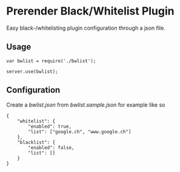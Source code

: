 Prerender Black/Whitelist Plugin
================================

Easy black-/whitelisting plugin configuration through a json file.

## Usage

    var bwlist = require('./bwlist');

    server.use(bwlist);

## Configuration

Create a *bwlist.json* from *bwlist.sample.json* for example like so

    {
        "whitelist": {
            "enabled": true,
            "list": ["google.ch", "www.google.ch"]
        },
        "blacklist": {
            "enabled": false,
            "list": []
        }
    }